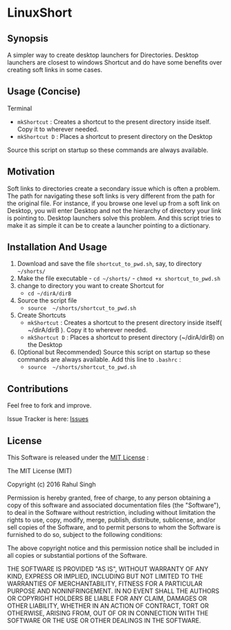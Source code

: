 # LinuxShort

## Synopsis
A simpler way to create desktop launchers for Directories. Desktop launchers are closest to windows Shortcut and do have some benefits over creating soft links in some cases. 

## Usage (Concise)

Terminal 

* `mkShortcut`  : Creates a shortcut to the present directory inside itself. Copy it to wherever needed. 
* `mkShortcut D` : Places a shortcut to present directory on the Desktop 

Source this script on startup so these commands are always available.
     
## Motivation

Soft links to directories create a secondary issue which is often a problem. The path for navigating these soft links is very different from the path for the original file. For instance, if you browse one level up from a soft link on Desktop, you will enter Desktop and not the hierarchy of directory your link is pointing to.
Desktop launchers solve this problem. 
And this script tries to make it as simple it can be to create a launcher pointing to a dictionary.   

## Installation And Usage

1. Download and save the file `shortcut_to_pwd.sh`, say, to directory `~/shorts/`
2. Make the file executable 
       - `cd ~/shorts/`
       - `chmod +x shortcut_to_pwd.sh`
3. change to directory you want to create Shortcut for
      - `cd ~/dirA/dirB`
4. Source the script file        
      - `source  ~/shorts/shortcut_to_pwd.sh`
5. Create Shortcuts
     - `mkShortcut`  : Creates a shortcut to the present directory inside itself( ~/dirA/dirB ). Copy it to wherever needed. 
     - `mkShortcut D` : Places a shortcut to present directory (~/dirA/dirB) on the Desktop 
6. (Optional but Recommended) Source this script on startup so these commands are always available. Add this line to `.bashrc` :
    - `source  ~/shorts/shortcut_to_pwd.sh`


## Contributions

Feel free to fork and improve. 

Issue Tracker is here:  [Issues](/issues)


## License

This Software is released under the [MIT License](https://opensource.org/licenses/MIT) :

The MIT License (MIT)

Copyright (c) 2016 Rahul Singh

Permission is hereby granted, free of charge, to any person obtaining a copy of this software and associated documentation files (the "Software"), to deal in the Software without restriction, including without limitation the rights to use, copy, modify, merge, publish, distribute, sublicense, and/or sell copies of the Software, and to permit persons to whom the Software is furnished to do so, subject to the following conditions:

The above copyright notice and this permission notice shall be included in all copies or substantial portions of the Software.

THE SOFTWARE IS PROVIDED "AS IS", WITHOUT WARRANTY OF ANY KIND, EXPRESS OR IMPLIED, INCLUDING BUT NOT LIMITED TO THE WARRANTIES OF MERCHANTABILITY, FITNESS FOR A PARTICULAR PURPOSE AND NONINFRINGEMENT. IN NO EVENT SHALL THE AUTHORS OR COPYRIGHT HOLDERS BE LIABLE FOR ANY CLAIM, DAMAGES OR OTHER LIABILITY, WHETHER IN AN ACTION OF CONTRACT, TORT OR OTHERWISE, ARISING FROM, OUT OF OR IN CONNECTION WITH THE SOFTWARE OR THE USE OR OTHER DEALINGS IN THE SOFTWARE.
